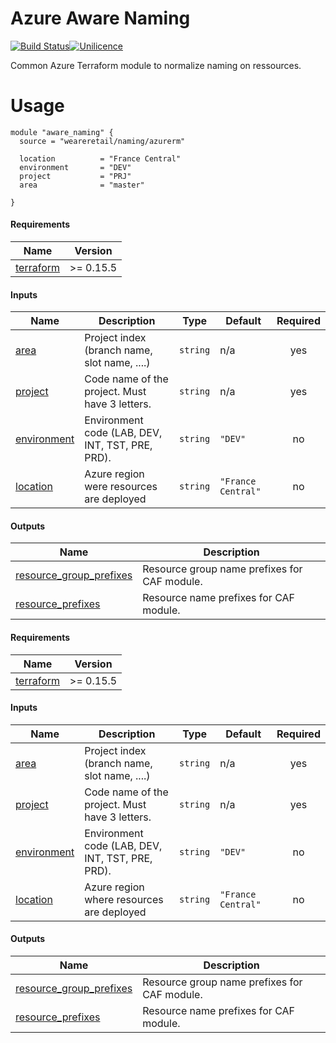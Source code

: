 # Azure Aware Naming

[![Build Status](https://dev.azure.com/weareretail/Tooling/_apis/build/status/mod_azu_naming?repoName=mod_azu_naming&branchName=master)](https://dev.azure.com/weareretail/Tooling/_build/latest?definitionId=2&repoName=mod_azu_naming&branchName=master)[![Unilicence](https://img.shields.io/badge/licence-The%20Unilicence-green)](LICENCE)

Common Azure Terraform module to normalize naming on ressources.

# Usage

```hcl
module "aware_naming" {
  source = "weareretail/naming/azurerm"

  location          = "France Central"
  environment       = "DEV"
  project           = "PRJ"
  area              = "master"

}

```

#### Requirements

| Name                                                                     | Version   |
| ------------------------------------------------------------------------ | --------- |
| <a name="requirement_terraform"></a> [terraform](#requirement_terraform) | >= 0.15.5 |

#### Inputs

| Name                                                               | Description                                      | Type     | Default            | Required |
| ------------------------------------------------------------------ | ------------------------------------------------ | -------- | ------------------ | :------: |
| <a name="input_area"></a> [area](#input_area)                      | Project index (branch name, slot name, ....)     | `string` | n/a                |   yes    |
| <a name="input_project"></a> [project](#input_project)             | Code name of the project. Must have 3 letters.   | `string` | n/a                |   yes    |
| <a name="input_environment"></a> [environment](#input_environment) | Environment code (LAB, DEV, INT, TST, PRE, PRD). | `string` | `"DEV"`            |    no    |
| <a name="input_location"></a> [location](#input_location)          | Azure region were resources are deployed         | `string` | `"France Central"` |    no    |

#### Outputs

| Name                                                                                                     | Description                                  |
| -------------------------------------------------------------------------------------------------------- | -------------------------------------------- |
| <a name="output_resource_group_prefixes"></a> [resource_group_prefixes](#output_resource_group_prefixes) | Resource group name prefixes for CAF module. |
| <a name="output_resource_prefixes"></a> [resource_prefixes](#output_resource_prefixes)                   | Resource name prefixes for CAF module.       |

<!-- BEGIN_TF_DOCS -->
#### Requirements

| Name | Version |
|------|---------|
| <a name="requirement_terraform"></a> [terraform](#requirement\_terraform) | >= 0.15.5 |

#### Inputs

| Name | Description | Type | Default | Required |
|------|-------------|------|---------|:--------:|
| <a name="input_area"></a> [area](#input\_area) | Project index (branch name, slot name, ....) | `string` | n/a | yes |
| <a name="input_project"></a> [project](#input\_project) | Code name of the project. Must have 3 letters. | `string` | n/a | yes |
| <a name="input_environment"></a> [environment](#input\_environment) | Environment code (LAB, DEV, INT, TST, PRE, PRD). | `string` | `"DEV"` | no |
| <a name="input_location"></a> [location](#input\_location) | Azure region where resources are deployed | `string` | `"France Central"` | no |

#### Outputs

| Name | Description |
|------|-------------|
| <a name="output_resource_group_prefixes"></a> [resource\_group\_prefixes](#output\_resource\_group\_prefixes) | Resource group name prefixes for CAF module. |
| <a name="output_resource_prefixes"></a> [resource\_prefixes](#output\_resource\_prefixes) | Resource name prefixes for CAF module. |
<!-- END_TF_DOCS -->